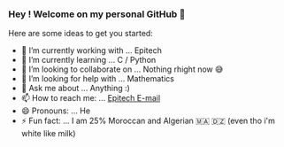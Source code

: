 ### Hey ! Welcome on my personal GitHub 👋


Here are some ideas to get you started:

- 🔭 I’m currently working with ... Epitech
- 🌱 I’m currently learning ... C / Python
- 👯 I’m looking to collaborate on ... Nothing rhight now 😅
- 🤔 I’m looking for help with ... Mathematics
- 💬 Ask me about ... Anything :)
- 📫 How to reach me: ... [Epitech E-mail](maxime.mallet@epitech.eu)
- 😄 Pronouns: ... He
- ⚡ Fun fact: ... I am 25% Moroccan and Algerian 🇲🇦 🇩🇿 (even tho i'm white like milk)
